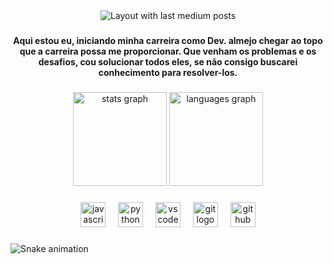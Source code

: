 <div align="center">
  <img src="https://github-read-medium-git-main.pahlevikun.vercel.app/latest?limit=4&username=DevOtaviox&theme=dracula" alt="Layout with last medium posts"  />
</div>

###

<h4 align="center">Aqui estou eu, iniciando minha carreira como Dev. almejo chegar ao topo que a carreira possa me proporcionar. Que venham os problemas e os desafios, cou solucionar todos eles, se não consigo buscarei conhecimento para resolver-los.</h4>

###

<div align="center">
  <img src="https://github-readme-stats.vercel.app/api?username=Otaviox-dev&hide_title=false&hide_rank=false&show_icons=true&include_all_commits=true&count_private=true&disable_animations=false&theme=dracula&locale=en&hide_border=false&order=1" height="150" alt="stats graph"  />
  <img src="https://github-readme-stats.vercel.app/api/top-langs?username=Otaviox-dev&locale=pt-br&hide_title=false&layout=compact&card_width=320&langs_count=5&theme=dracula&hide_border=false&order=2" height="150" alt="languages graph"  />
</div>

###

<div align="center">
  <img src="https://cdn.jsdelivr.net/gh/devicons/devicon/icons/javascript/javascript-original.svg" height="40" alt="javascript logo"  />
  <img width="12" />
  <img src="https://cdn.jsdelivr.net/gh/devicons/devicon/icons/python/python-original.svg" height="40" alt="python logo"  />
  <img width="12" />
  <img src="https://cdn.jsdelivr.net/gh/devicons/devicon/icons/vscode/vscode-original.svg" height="40" alt="vscode logo"  />
  <img width="12" />
  <img src="https://cdn.jsdelivr.net/gh/devicons/devicon/icons/git/git-original.svg" height="40" alt="git logo"  />
  <img width="12" />
  <img src="https://cdn.jsdelivr.net/gh/devicons/devicon/icons/github/github-original.svg" height="40" alt="github logo"  />
</div>

###

<img src="https://raw.githubusercontent.com/Otaviox-dev/Otaviox-dev/output/snake.svg" alt="Snake animation" />

###
